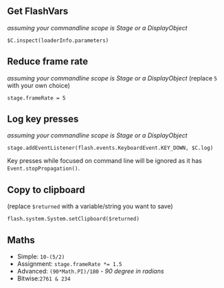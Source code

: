 ## Get FlashVars ##
_assuming your commandline scope is Stage or a DisplayObject_
```
$C.inspect(loaderInfo.parameters)
```

## Reduce frame rate ##
_assuming your commandline scope is Stage or a DisplayObject_
(replace `5` with your own choice)
```
stage.frameRate = 5
```


## Log key presses ##
_assuming your commandline scope is Stage or a DisplayObject_
```
stage.addEventListener(flash.events.KeyboardEvent.KEY_DOWN, $C.log)
```
Key presses while focused on command line will be ignored as it has `Event.stopPropagation()`.


## Copy to clipboard ##
(replace `$returned` with a variable/string you want to save)
```
flash.system.System.setClipboard($returned)
```


## Maths ##

  * Simple: `10-(5/2)`
  * Assignment: `stage.frameRate *= 1.5`
  * Advanced: `(90*Math.PI)/180` - _90 degree in radians_
  * Bitwise:`2761 & 234`
